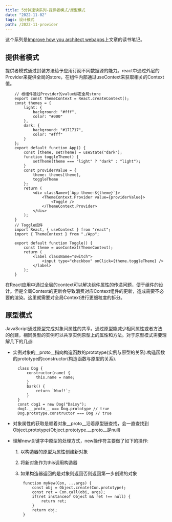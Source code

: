 ```yaml
---
title: 5分钟速读系列-提供者模式/原型模式
date: "2022-11-02"  
tags: 设计模式
path: /2022-11-provider
---
```


这个系列是[Improve how you architect webapps](https://www.patterns.dev/)上文章的读书笔记。

## 提供者模式
提供者模式通过封装方法给予应用订阅不同数据源的能力。react中通过外层的Provider来提供全局的store，在组件内部通过useContext来获取相关的Context值。


        // 根组件通过Provider的value绑定全局store
        export const ThemeContext = React.createContext();
        const themes = {
            light: {
                background: "#fff",
                color: "#000"
            },
            dark: {
                background: "#171717",
                color: "#fff"
            }
        };
        export default function App() {
            const [theme, setTheme] = useState("dark");
            function toggleTheme() {
                setTheme(theme === "light" ? "dark" : "light");
            }
            const providerValue = {
                theme: themes[theme],
                toggleTheme
            };
            return (
                <div className={`App theme-${theme}`}>
                    <ThemeContext.Provider value={providerValue}>
                        <Toggle />
                    </ThemeContext.Provider>
                </div>
            );
        }
        // Toggle组件
        import React, { useContext } from "react";
        import { ThemeContext } from "./App";

        export default function Toggle() {
            const theme = useContext(ThemeContext);
            return (
                <label className="switch">
                    <input type="checkbox" onClick={theme.toggleTheme} />
                </label>
            );
        }

在React应用中通过全局的context可以解决组件属性的传递问题，便于组件的设计。但是全局Context的更新会导致消费对应Context组件的更新，造成需要不必要的渲染。这里就需要对全局Context进行更细粒度的拆分。

## 原型模式  
JavaScript通过原型完成对象间属性的共享。通过原型能减少相同属性或者方法的创建，相同类型的实例可以共享实例原型上的属性和方法。对于原型模式需要理解几下的几点:
* 实例对象的__proto__指向构造函数的prototype(实例与原型的关系).构造函数的prototype的constructor(构造函数与原型的关系).


        class Dog {
            constructor(name) {
                this.name = name;
            }
            bark() {
                return `Woof!`;
            }
        }
        const dog1 = new Dog("Daisy");
        dog1.__proto__ === Dog.prototype // true
        Dog.prototype.constructor === Dog // true
* 对象属性的获取是顺着对象__proto__沿着原型链查找，会一直查找到Object.prototype(Object.prototype.__proto__是null)

* 理解new关键字中原型的处理方式，new操作符主要做了如下的操作:
    1. 以构造器的原型为属性创建新对象
    2. 将新对象作为this调用构造器
    3. 如果构造器返回的是对象则返回否则返回第一步创建的对象


            function myNew(Con, ...args) {
                const obj = Object.create(Con.prototype);
                const ret = Con.call(obj, args);
                if(ret instanceof Object && ret !== null) {
                    return ret;
                }
                return obj;
            }